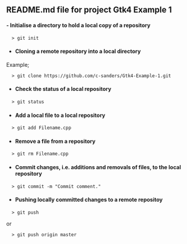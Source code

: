 ## README.md file for project Gtk4 Example 1


#### - Initialise a directory to hold a local copy of a repository
```
  > git init
```

* #### Cloning a remote repository into a local directory
Example;
```
  > git clone https://github.com/c-sanders/Gtk4-Example-1.git
```

* #### Check the status of a local repository
```
  > git status
```

* #### Add a local file to a local repository
```
  > git add Filename.cpp
```

* #### Remove a file from a repository
```
  > git rm Filename.cpp
```

* #### Commit changes, i.e. additions and removals of files, to the local repository
```
  > git commit -m "Commit comment."
```

* #### Pushing locally committed changes to a remote repositoy
```
  > git push
```
or
```
  > git push origin master
```